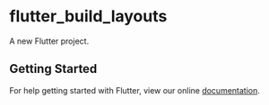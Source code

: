 # flutter_build_layouts

A new Flutter project.

## Getting Started

For help getting started with Flutter, view our online
[documentation](https://flutter.io/).
